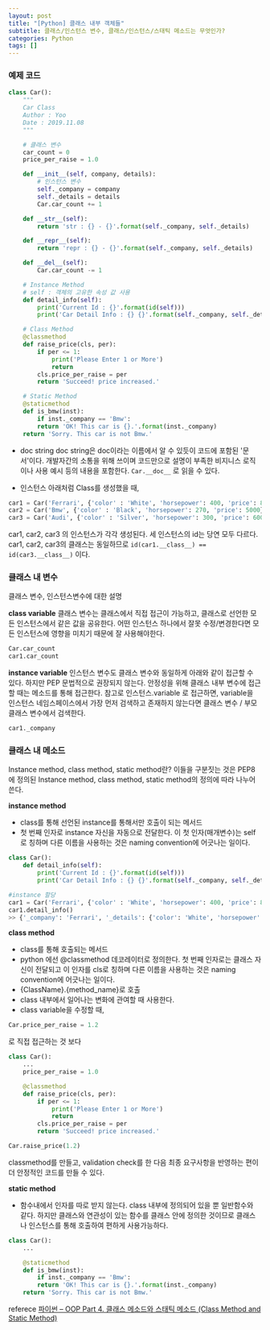 ```yaml
---
layout: post
title: "[Python] 클래스 내부 객체들"
subtitle: 클래스/인스턴스 변수, 클래스/인스턴스/스태틱 메소드는 무엇인가?
categories: Python
tags: []
---
```


### 예제 코드

```python
class Car():
	"""
	Car Class
	Author : Yoo
	Date : 2019.11.08
	"""

	# 클래스 변수
	car_count = 0
	price_per_raise = 1.0

	def __init__(self, company, details):
		# 인스턴스 변수
		self._company = company
		self._details = details
		Car.car_count += 1

	def __str__(self):
		return 'str : {} - {}'.format(self._company, self._details)

	def __repr__(self):
		return 'repr : {} - {}'.format(self._company, self._details)

	def __del__(self):
		Car.car_count -= 1

	# Instance Method
	# self : 객체의 고유한 속성 값 사용
	def detail_info(self):
		print('Current Id : {}'.format(id(self)))
		print('Car Detail Info : {} {}'.format(self._company, self._details.get('price')))

	# Class Method
	@classmethod
	def raise_price(cls, per):
		if per <= 1:
			print('Please Enter 1 or More')
			return
		cls.price_per_raise = per
		return 'Succeed! price increased.'

	# Static Method
	@staticmethod
	def is_bmw(inst):
		if inst._company == 'Bmw':
		return 'OK! This car is {}.'.format(inst._company)
	return 'Sorry. This car is not Bmw.'
```

- doc string
  doc string은 doc이라는 이름에서 알 수 있듯이 코드에 포함된 '문서'이다. 개발자간의 소통을 위해 쓰이며 코드만으로 설명이 부족한 비지니스 로직이나 사용 예시 등의 내용을 포함한다. `Car.__doc__` 로 읽을 수 있다.

- 인스턴스
  아래처럼 Class를 생성했을 때,

```python
car1 = Car('Ferrari', {'color' : 'White', 'horsepower': 400, 'price': 8000})
car2 = Car('Bmw', {'color' : 'Black', 'horsepower': 270, 'price': 5000})
car3 = Car('Audi', {'color' : 'Silver', 'horsepower': 300, 'price': 6000})
```

car1, car2, car3 의 인스턴스가 각각 생성된다. 세 인스턴스의 id는 당연 모두 다르다.
car1, car2, car3의 클래스는 동일하므로 `id(car1.__class__) == id(car3.__class__)` 이다.

### 클래스 내 변수

클래스 변수, 인스턴스변수에 대한 설명

**class variable**
클래스 변수는 클래스에서 직접 접근이 가능하고, 클래스로 선언한 모든 인스턴스에서 같은 값을 공유한다. 어떤 인스턴스 하나에서 잘못 수정/변경한다면 모든 인스턴스에 영향을 미치기 때문에 잘 사용해야한다.

```python
Car.car_count
car1.car_count
```

**instance variable**
인스턴스 변수도 클래스 변수와 동일하게 아래와 같이 접근할 수 있다. 하지만 PEP 문법적으로 권장되지 않는다. 안정성을 위해 클래스 내부 변수에 접근할 때는 메소드를 통해 접근한다. 참고로 인스턴스.variable 로 접근하면, variable을 인스턴스 네임스페이스에서 가장 먼저 검색하고 존재하지 않는다면 클래스 변수 / 부모 클래스 변수에서 검색한다.

```python
car1._company
```

### 클래스 내 메소드

Instance method, class method, static method란?
이들을 구분짓는 것은 PEP8에 정의된 Instance method, class method, static method의 정의에 따라 나누어쓴다.

**instance method**

- class를 통해 선언된 instance를 통해서만 호출이 되는 메서드
- 첫 번째 인자로 instance 자신을 자동으로 전달한다. 이 첫 인자(매개변수)는 self로 칭하며 다른 이름을 사용하는 것은 naming convention에 어긋나는 일이다.

```python
class Car():
	def detail_info(self):
		print('Current Id : {}'.format(id(self)))
		print('Car Detail Info : {} {}'.format(self._company, self._details.get('price')))

#instance 할당
car1 = Car('Ferrari', {'color' : 'White', 'horsepower': 400, 'price': 8000})
car1.detail_info()
>> {'_company': 'Ferrari', '_details': {'color': 'White', 'horsepower': 400, 'price': 8000}}
```

**class method**

- class를 통해 호출되는 메서드
- python 에선 @classmethod 데코레이터로 정의한다. 첫 번째 인자로는 클래스 자신이 전달되고 이 인자를 cls로 칭하며 다른 이름을 사용하는 것은 naming convention에 어긋나는 일이다.
- {ClassName}.{method_name}로 호출
- class 내부에서 일어나는 변화에 관여할 때 사용한다.
- class variable을 수정할 때,

```python
Car.price_per_raise = 1.2
```

로 직접 접근하는 것 보다

```python
class Car():
	...
    price_per_raise = 1.0

	@classmethod
	def raise_price(cls, per):
		if per <= 1:
			print('Please Enter 1 or More')
			return
		cls.price_per_raise = per
		return 'Succeed! price increased.'

Car.raise_price(1.2)
```

classmethod를 만들고, validation check를 한 다음 최종 요구사항을 반영하는 편이 더 안정적인 코드를 만들 수 있다.

**static method**

- 함수내에서 인자를 따로 받지 않는다. class 내부에 정의되어 있을 뿐 일반함수와 같다. 하지만 클래스와 연관성이 있는 함수를 클래스 안에 정의한 것이므로 클래스나 인스턴스를 통해 호출하여 편하게 사용가능하다.

```python
class Car():
    ...

	@staticmethod
	def is_bmw(inst):
		if inst._company == 'Bmw':
		return 'OK! This car is {}.'.format(inst._company)
	return 'Sorry. This car is not Bmw.'
```

referece
[파이썬 – OOP Part 4. 클래스 메소드와 스태틱 메소드 (Class Method and Static Method)](https://schoolofweb.net/blog/posts/%ed%8c%8c%ec%9d%b4%ec%8d%ac-oop-part-4-%ed%81%b4%eb%9e%98%ec%8a%a4-%eb%a9%94%ec%86%8c%eb%93%9c%ec%99%80-%ec%8a%a4%ed%83%9c%ed%8b%b1-%eb%a9%94%ec%86%8c%eb%93%9c-class-method-and-static-method/)
